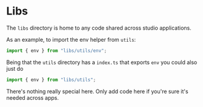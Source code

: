 # Libs

The `libs` directory is home to any code shared across studio applications.

As an example, to import the env helper from `utils`:

```typescript
import { env } from "libs/utils/env";
```

Being that the `utils` directory has a `index.ts` that exports `env` you could also just do

```typescript
import { env } from "libs/utils";
```

There's nothing really special here. Only add code here if you're sure it's needed across apps.
